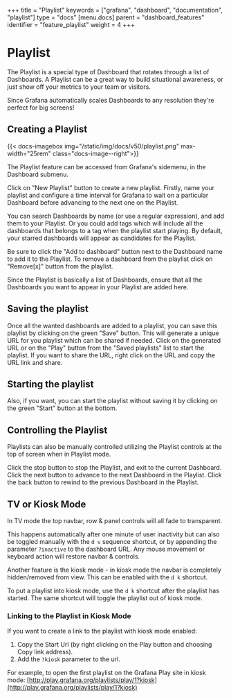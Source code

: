 +++
title = "Playlist"
keywords = ["grafana", "dashboard", "documentation", "playlist"]
type = "docs"
[menu.docs]
parent = "dashboard_features"
identifier = "feature_playlist"
weight = 4
+++


# Playlist

The Playlist is a special type of Dashboard that rotates through a list of Dashboards. A Playlist can be a great way to build situational awareness, or just show off your metrics to your team or visitors.

Since Grafana automatically scales Dashboards to any resolution they're perfect for big screens!

## Creating a Playlist

{{< docs-imagebox img="/static/img/docs/v50/playlist.png" max-width="25rem" class="docs-image--right">}}

The Playlist feature can be accessed from Grafana's sidemenu, in the Dashboard submenu.

Click on "New Playlist" button to create a new playlist. Firstly, name your playlist and configure a time interval for Grafana to wait on a particular Dashboard before advancing to the next one on the Playlist.

You can search Dashboards by name (or use a regular expression), and add them to your Playlist. Or you could add tags which will include all the dashboards that belongs to a tag when the playlist start playing. By default, your starred dashboards will appear as candidates for the Playlist.

Be sure to click the "Add to dashboard" button next to the Dashboard name to add it to the Playlist. To remove a dashboard from the playlist click on "Remove[x]" button from the playlist.

Since the Playlist is basically a list of Dashboards, ensure that all the Dashboards you want to appear in your Playlist are added here.

## Saving the playlist

Once all the wanted dashboards are added to a playlist, you can save this playlist by clicking on the green "Save" button. This will generate a unique URL for you playlist which can be shared if needed. Click on the generated URL or on the "Play" button from the "Saved playlists" list to start the playlist. If you want to share the URL, right click on the URL and copy the URL link and share.

## Starting the playlist

Also, if you want, you can start the playlist without saving it by clicking on the green "Start" button at the bottom.

## Controlling the Playlist

Playlists can also be manually controlled utilizing the Playlist controls at the top of screen when in Playlist mode.

Click the stop button to stop the Playlist, and exit to the current Dashboard.
Click the next button to advance to the next Dashboard in the Playlist.
Click the back button to rewind to the previous Dashboard in the Playlist.

## TV or Kiosk Mode

In TV mode the top navbar, row & panel controls will all fade to transparent.

This happens automatically after one minute of user inactivity but can also be toggled manually
with the `d v` sequence shortcut, or by appending the parameter `?inactive` to the dashboard URL. Any mouse movement or keyboard action will
restore navbar & controls.

Another feature is the kiosk mode - in kiosk mode the navbar is completely hidden/removed from view. This can be enabled with the `d k`
shortcut.

To put a playlist into kiosk mode, use the `d k` shortcut after the playlist has started. The same shortcut will toggle the playlist out of kiosk mode.

### Linking to the Playlist in Kiosk Mode

If you want to create a link to the playlist with kiosk mode enabled:

1. Copy the Start Url (by right clicking on the Play button and choosing Copy link address).
2. Add the `?kiosk` parameter to the url.

For example, to open the first playlist on the Grafana Play site in kiosk mode: [http://play.grafana.org/playlists/play/1?kiosk](http://play.grafana.org/playlists/play/1?kiosk)
